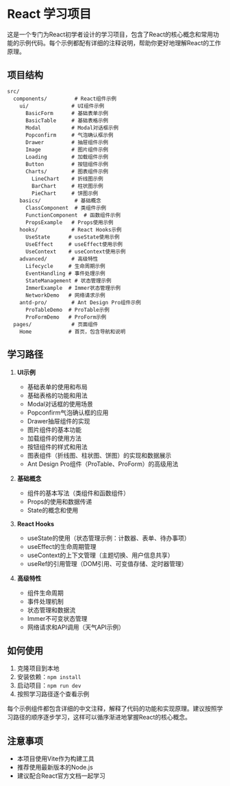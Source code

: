 # React 学习项目

这是一个专门为React初学者设计的学习项目，包含了React的核心概念和常用功能的示例代码。每个示例都配有详细的注释说明，帮助你更好地理解React的工作原理。

## 项目结构

```
src/
  components/         # React组件示例
    ui/              # UI组件示例
      BasicForm      # 基础表单示例
      BasicTable     # 基础表格示例
      Modal          # Modal对话框示例
      Popconfirm     # 气泡确认框示例
      Drawer         # 抽屉组件示例
      Image          # 图片组件示例
      Loading        # 加载组件示例
      Button         # 按钮组件示例
      Charts/        # 图表组件示例
        LineChart    # 折线图示例
        BarChart     # 柱状图示例
        PieChart     # 饼图示例
    basics/           # 基础概念
      ClassComponent  # 类组件示例
      FunctionComponent  # 函数组件示例
      PropsExample   # Props使用示例
    hooks/           # React Hooks示例
      UseState      # useState使用示例
      UseEffect     # useEffect使用示例
      UseContext    # useContext使用示例
    advanced/        # 高级特性
      Lifecycle     # 生命周期示例
      EventHandling # 事件处理示例
      StateManagement # 状态管理示例
      ImmerExample  # Immer状态管理示例
      NetworkDemo   # 网络请求示例
    antd-pro/        # Ant Design Pro组件示例
      ProTableDemo  # ProTable示例
      ProFormDemo   # ProForm示例
  pages/             # 页面组件
    Home            # 首页，包含导航和说明
```

## 学习路径

1. **UI示例**
   - 基础表单的使用和布局
   - 基础表格的功能和用法
   - Modal对话框的使用场景
   - Popconfirm气泡确认框的应用
   - Drawer抽屉组件的实现
   - 图片组件的基本功能
   - 加载组件的使用方法
   - 按钮组件的样式和用法
   - 图表组件（折线图、柱状图、饼图）的实现和数据展示
   - Ant Design Pro组件（ProTable、ProForm）的高级用法

2. **基础概念**
   - 组件的基本写法（类组件和函数组件）
   - Props的使用和数据传递
   - State的概念和使用

3. **React Hooks**
   - useState的使用（状态管理示例：计数器、表单、待办事项）
   - useEffect的生命周期管理
   - useContext的上下文管理（主题切换、用户信息共享）
   - useRef的引用管理（DOM引用、可变值存储、定时器管理）

4. **高级特性**
   - 组件生命周期
   - 事件处理机制
   - 状态管理和数据流
   - Immer不可变状态管理
   - 网络请求和API调用（天气API示例）

## 如何使用

1. 克隆项目到本地
2. 安装依赖：`npm install`
3. 启动项目：`npm run dev`
4. 按照学习路径逐个查看示例

每个示例组件都包含详细的中文注释，解释了代码的功能和实现原理。建议按照学习路径的顺序逐步学习，这样可以循序渐进地掌握React的核心概念。

## 注意事项

- 本项目使用Vite作为构建工具
- 推荐使用最新版本的Node.js
- 建议配合React官方文档一起学习
